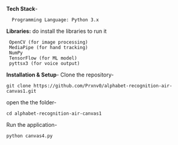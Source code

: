 **Tech Stack**-

      Programming Language: Python 3.x

**Libraries:** do install the libraries to run it 
     
     OpenCV (for image processing)
     MediaPipe (for hand tracking)
     NumPy
     TensorFlow (for ML model)
     pyttsx3 (for voice output)

**Installation & Setup**-
    Clone the repository-
    
    git clone https://github.com/Prxnv0/alphabet-recognition-air-canvas1.git

  open the the folder-
      
    cd alphabet-recognition-air-canvas1

Run the application-
     
    python canvas4.py

          

    
        
